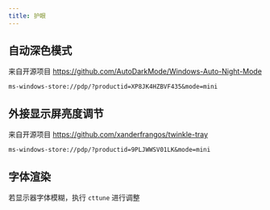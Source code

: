 ```yaml
---
title: 护眼
---
```


## 自动深色模式

来自开源项目 https://github.com/AutoDarkMode/Windows-Auto-Night-Mode

    ms-windows-store://pdp/?productid=XP8JK4HZBVF435&mode=mini

## 外接显示屏亮度调节

来自开源项目 https://github.com/xanderfrangos/twinkle-tray

    ms-windows-store://pdp/?productid=9PLJWWSV01LK&mode=mini

## 字体渲染

若显示器字体模糊，执行 `cttune` 进行调整
